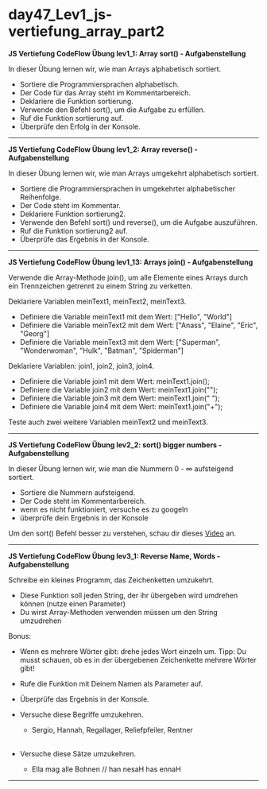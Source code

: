 # day47_Lev1_js-vertiefung_array_part2

**JS Vertiefung CodeFlow Übung lev1_1: Array sort() - Aufgabenstellung**

In dieser Übung lernen wir, wie man Arrays alphabetisch sortiert.

-   Sortiere die Programmiersprachen alphabetisch.
-   Der Code für das Array steht im Kommentarbereich.
-   Deklariere die Funktion sortierung.
-   Verwende den Befehl sort(), um die Aufgabe zu erfüllen.
-   Ruf die Funktion sortierung auf.
-   Überprüfe den Erfolg in der Konsole.

---

**JS Vertiefung CodeFlow Übung lev1_2: Array reverse() - Aufgabenstellung**

In dieser Übung lernen wir, wie man Arrays umgekehrt alphabetisch sortiert.

-   Sortiere die Programmiersprachen in umgekehrter alphabetischer Reihenfolge.
-   Der Code steht im Kommentar.
-   Deklariere Funktion sortierung2.
-   Verwende den Befehl sort() und reverse(), um die Aufgabe auszuführen.
-   Ruf die Funktion sortierung2 auf.
-   Überprüfe das Ergebnis in der Konsole.

---

**JS Vertiefung CodeFlow Übung lev1_13: Arrays join() - Aufgabenstellung**

Verwende die Array-Methode join(), um alle Elemente eines Arrays durch ein Trennzeichen getrennt zu einem String zu verketten.

Deklariere Variablen meinText1, meinText2, meinText3.

-   Definiere die Variable meinText1 mit dem Wert: ["Hello", "World"]
-   Definiere die Variable meinText2 mit dem Wert: ["Anass", "Elaine", "Eric", "Georg"]
-   Definiere die Variable meinText3 mit dem Wert: ["Superman", "Wonderwoman", "Hulk", "Batman", "Spiderman"]

Deklariere Variablen: join1, join2, join3, join4.

-   Definiere die Variable join1 mit dem Wert: meinText1.join();
-   Definiere die Variable join2 mit dem Wert: meinText1.join("");
-   Definiere die Variable join3 mit dem Wert: meinText1.join(" ");
-   Definiere die Variable join4 mit dem Wert: meinText1.join("+");

Teste auch zwei weitere Variablen meinText2 und meinText3.

---

**JS Vertiefung CodeFlow Übung lev2_2: sort() bigger numbers - Aufgabenstellung**

In dieser Übung lernen wir, wie man die Nummern 0 - ∞ aufsteigend sortiert.

-   Sortiere die Nummern aufsteigend.
-   Der Code steht im Kommentarbereich.
-   wenn es nicht funktioniert, versuche es zu googeln
-   überprüfe dein Ergebnis in der Konsole

Um den sort() Befehl besser zu verstehen, schau dir dieses <a href="https://www.youtube.com/watch?v=MWD-iKzR2c8">Video</a> an.

---

**JS Vertiefung CodeFlow Übung lev3_1: Reverse Name, Words - Aufgabenstellung**

Schreibe ein kleines Programm, das Zeichenketten umzukehrt.

-   Diese Funktion soll jeden String, der ihr übergeben wird umdrehen können (nutze einen Parameter)
-   Du wirst Array-Methoden verwenden müssen um den String umzudrehen

Bonus:

-   Wenn es mehrere Wörter gibt: drehe jedes Wort einzeln um.
    Tipp: Du musst schauen, ob es in der übergebenen Zeichenkette mehrere Wörter gibt!

-   Rufe die Funktion mit Deinem Namen als Parameter auf.
-   Überprüfe das Ergebnis in der Konsole.
-   Versuche diese Begriffe umzukehren.
    -   Sergio, Hannah, Regallager, Reliefpfeiler, Rentner<br><br>
-   Versuche diese Sätze umzukehren.
    -   Ella mag alle Bohnen // han nesaH has ennaH

---

